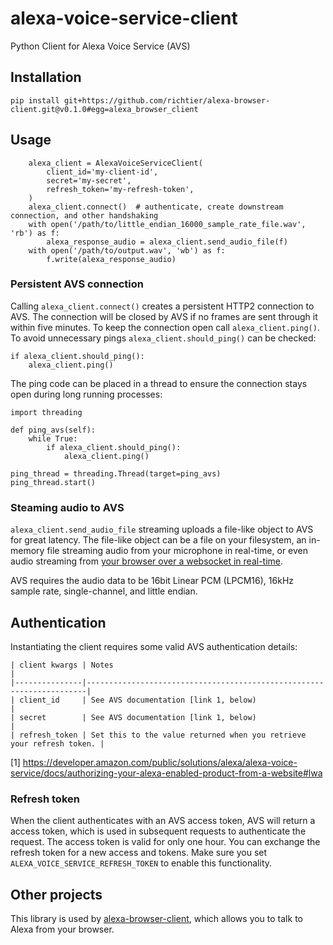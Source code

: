 # alexa-voice-service-client
Python Client for Alexa Voice Service (AVS)

## Installation
```
pip install git+https://github.com/richtier/alexa-browser-client.git@v0.1.0#egg=alexa_browser_client
```

## Usage

```
    alexa_client = AlexaVoiceServiceClient(
        client_id='my-client-id',
        secret='my-secret',
        refresh_token='my-refresh-token',
    )
    alexa_client.connect()  # authenticate, create downstream connection, and other handshaking
    with open('/path/to/little_endian_16000_sample_rate_file.wav', 'rb') as f:
        alexa_response_audio = alexa_client.send_audio_file(f)
    with open('/path/to/output.wav', 'wb') as f:
        f.write(alexa_response_audio)
```

### Persistent AVS connection

Calling `alexa_client.connect()` creates a persistent HTTP2 connection to AVS. The connection will be closed by AVS if no frames are sent through it within five minutes. To keep the connection open call `alexa_client.ping()`. To avoid unnecessary pings `alexa_client.should_ping()` can be checked:

```
if alexa_client.should_ping():
    alexa_client.ping()
```

The ping code can be placed in a thread to ensure the connection stays open during long running processes:

```
import threading

def ping_avs(self):
    while True:
        if alexa_client.should_ping():
            alexa_client.ping()

ping_thread = threading.Thread(target=ping_avs)
ping_thread.start()
```


### Steaming audio to AVS
`alexa_client.send_audio_file` streaming uploads a file-like object to AVS for great latency. The file-like object can be a file on your filesystem, an in-memory file streaming audio from your microphone in real-time, or even audio streaming from [your browser over a websocket in real-time](https://github.com/richtier/alexa-browser-client).

AVS requires the audio data to be 16bit Linear PCM (LPCM16), 16kHz sample rate, single-channel, and little endian.

## Authentication

Instantiating the client requires some valid AVS authentication details:

```
| client kwargs | Notes                                                                |
|---------------|----------------------------------------------------------------------|
| client_id     | See AVS documentation [link 1, below)                                |
| secret        | See AVS documentation [link 1, below)                                |
| refresh_token | Set this to the value returned when you retrieve your refresh token. |
```

[1] https://developer.amazon.com/public/solutions/alexa/alexa-voice-service/docs/authorizing-your-alexa-enabled-product-from-a-website#lwa


### Refresh token

When the client authenticates with an AVS access token, AVS will return a access token, which is used in subsequent requests to authenticate the request. The access token is valid for only one hour. You can exchange the refresh token for a new access and tokens. Make sure you set `ALEXA_VOICE_SERVICE_REFRESH_TOKEN` to enable this functionality.

## Other projects

This library is used by [alexa-browser-client](https://github.com/richtier/alexa-browser-client), which allows you to talk to Alexa from your browser.
